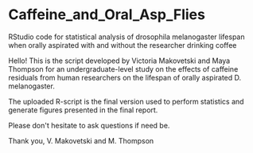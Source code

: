 # Caffeine_and_Oral_Asp_Flies
RStudio code for statistical analysis of drosophila melanogaster lifespan when orally aspirated with and without the researcher drinking coffee

Hello! This is the script developed by Victoria Makovetski and Maya Thompson for an undergraduate-level study on the effects of caffeine residuals from human researchers on the lifespan of orally aspirated D. melanogaster.

The uploaded R-script is the final version used to perform statistics and generate figures presented in the final report.

Please don't hesitate to ask questions if need be.

Thank you,
V. Makovetski and M. Thompson
